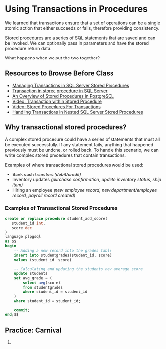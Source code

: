 # Using Transactions in Procedures

We learned that transactions ensure that a set of operations can be a single atomic action that either succeeds or fails, therefore providing consistency.

Stored procedures are a series of SQL statements that are saved and can be invoked. We can optionally pass in parameters and have the stored procedure return data.

What happens when we put the two together?

## Resources to Browse Before Class

- [Managing Transactions in SQL Server Stored Procedures](https://www.4guysfromrolla.com/webtech/080305-1.shtml)
- [Transaction in stored procedure in SQL Server](http://techfunda.com/howto/192/transaction-in-stored-procedure)
- [An Overview of Stored Procedures in PostgreSQL](https://severalnines.com/database-blog/overview-new-stored-procedures-postgresql-11#:~:text=Traditionally%2C%20PostgreSQL%20has%20provided%20all,or%20open%20a%20new%20one.)
- [Video: Transaction within Stored Procedure](https://www.youtube.com/watch?v=KGpWMyb4ODA)
- [Video: Stored Procedures For Transactions](https://www.youtube.com/watch?v=njnbdnEnmlc)
- [Handling Transactions in Nested SQL Server Stored Procedures](https://www.mssqltips.com/sqlservertip/4897/handling-transactions-in-nested-sql-server-stored-procedures/)

## Why transactional stored procedures?

A complex stored procedure could have a series of statements that must all be executed successfully. If any statement fails, anything that happened previously must be undone, or rolled back. To handle this scenario, we can write complex stored procedures that contain transactions.

Examples of where transactional stored procedures would be used:

* Bank cash transfers _(debit/credit)_
* Inventory updates _(purchase confirmation, update inventory status, ship item)_
* Hiring an employee _(new employee record, new department/employee record, payroll record created)_

### Examples of Transactional Stored Procedures 

```sql
create or replace procedure student_add_score(
   student_id int,
   score dec
)
language plpgsql    
as $$
begin
    -- Adding a new record into the grades table 
    insert into studentgrades(student_id, score) 
    values (student_id, score)

    -- Calculating and updating the students new average score
    update students 
    set avg_grade = (
        select avg(score) 
        from studentgrades
        where student_id = student_id
    ) 
    where student_id = student_id;

    commit;
end;$$
```

## Practice: Carnival

1. 

